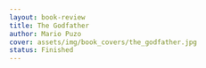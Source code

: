 ```yaml
---
layout: book-review
title: The Godfather
author: Mario Puzo
cover: assets/img/book_covers/the_godfather.jpg
status: Finished
---
```


